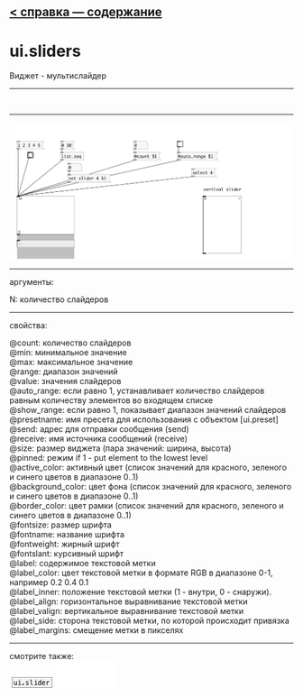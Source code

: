 [< справка — содержание](index.html)
---

# ui.sliders


Виджет - мультислайдер

---

<br>


---


![example](examples/ui.sliders-example.jpg)

---
аргументы:

N: количество слайдеров<br>

---
свойства:

@count: количество слайдеров<br>
@min: минимальное значение<br>
@max: максимальное значение<br>
@range: диапазон значений<br>
@value: значения слайдеров<br>
@auto_range: если равно 1, устанавливает количество слайдеров равным количеству элементов во входящем списке<br>
@show_range: если равно 1, показывает диапазон значений слайдеров<br>
@presetname: имя пресета для использования с объектом [ui.preset]<br>
@send: адрес для отправки сообщения (send)<br>
@receive: имя источника сообщений (receive)<br>
@size: размер виджета (пара значений: ширина, высота)<br>
@pinned: режим  if 1 - put element
            to the lowest level<br>
@active_color: активный цвет (список значений для красного, зеленого и синего цветов в диапазоне 0..1)<br>
@background_color: цвет фона (список значений для красного, зеленого и синего цветов в диапазоне 0..1)<br>
@border_color: цвет рамки (список значений для красного, зеленого и синего цветов в диапазоне 0..1)<br>
@fontsize: 
            размер шрифта<br>
@fontname: название шрифта<br>
@fontweight: жирный шрифт<br>
@fontslant: курсивный шрифт<br>
@label: содержимое текстовой метки<br>
@label_color: цвет текстовой метки в формате RGB в диапазоне 0-1, например 0.2 0.4 0.1<br>
@label_inner: положение текстовой метки (1 -
            внутри, 0 - снаружи).<br>
@label_align: 
            горизонтальное выравнивание текстовой метки<br>
@label_valign: 
            вертикальное выравнивание текстовой метки<br>
@label_side: 
            сторона текстовой метки, по которой происходит привязка<br>
@label_margins: смещение метки в пикселях<br>

---
смотрите также:<br>
[![ui.slider](img/object_ui.slider.png)](ui.slider.html)
[![ui.preset](img/object_ui.preset.png)](ui.preset.html)
